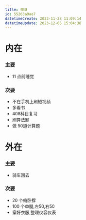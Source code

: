 ```yaml
---
title: 修身
id: 55263a9ae7
datetimeCreate: 2023-11-28 11:09:14
datetimeUpdate: 2023-12-05 15:04:38
---
```

# 内在
### 主要
- 11 点前睡觉

### 次要
- 不在手机上刷短视频
- 多看书
- 408科目复习
- 刷算法题
- 做 50道计算题

# 外在
### 主要
- 骑车回去
### 次要
- 20 个俯卧撑
- 100 个单腿,左50,右50
- 穿好衣服,整理仪容仪表
